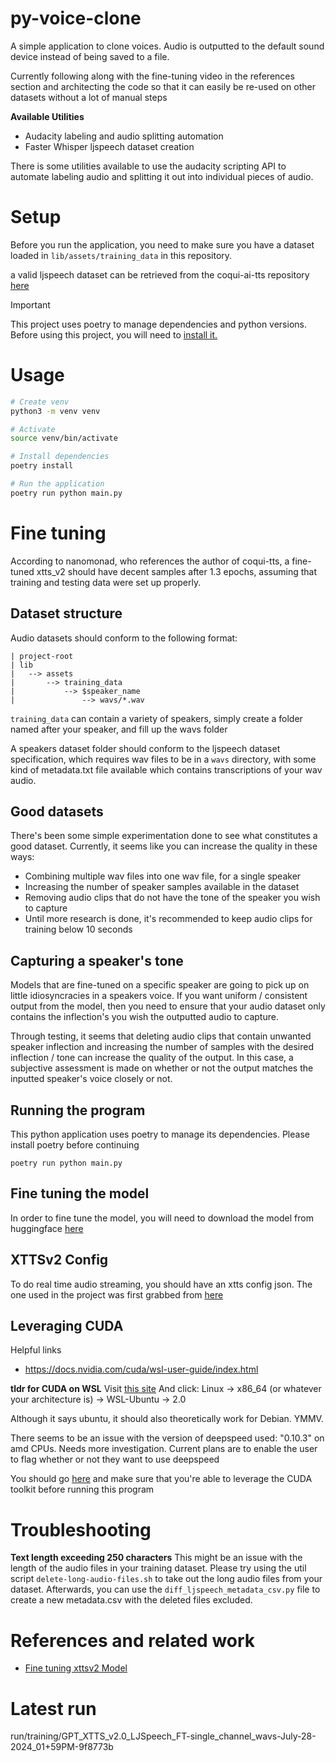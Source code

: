 # py-voice-clone

A simple application to clone voices. Audio is outputted to the default sound device instead
of being saved to a file.

Currently following along with the fine-tuning video in the references section
and architecting the code so that it can easily be re-used on other datasets without
a lot of manual steps

**Available Utilities**
* Audacity labeling and audio splitting automation
* Faster Whisper ljspeech dataset creation

There is some utilities available to use the audacity scripting API to automate
labeling audio and splitting it out into individual pieces of audio.


# Setup

Before you run the application, you need to make sure you have a dataset loaded in `lib/assets/training_data` in this repository.

a valid ljspeech dataset can be retrieved from the coqui-ai-tts repository [here](https://github.com/idiap/coqui-ai-TTS/tree/dev/tests/data/ljspeech)


> [!IMPORTANT]
> This project uses poetry to manage dependencies and python versions. Before using this project, you will need to [install it.](https://python-poetry.org/docs/#installing-with-pipx)

# Usage

```sh
# Create venv
python3 -m venv venv

# Activate
source venv/bin/activate

# Install dependencies
poetry install

# Run the application
poetry run python main.py
```

# Fine tuning

According to nanomonad, who references the author of coqui-tts, a fine-tuned xtts_v2 should have decent samples after 1.3 epochs, assuming that training and testing data were set up properly.

## Dataset structure

Audio datasets should conform to the following format:

```
| project-root
| lib
|   --> assets
|       --> training_data
|           --> $speaker_name
|               --> wavs/*.wav
```

`training_data` can contain a variety of speakers, simply create a folder named after your speaker, and fill up the wavs folder

A speakers dataset folder should conform to the ljspeech dataset specification, which requires wav files to be in a `wavs` directory, with
some kind of metadata.txt file available which contains transcriptions of your wav audio.

## Good datasets

There's been some simple experimentation done to see what constitutes a good dataset. Currently, it seems like you can increase the quality in these ways:
* Combining multiple wav files into one wav file, for a single speaker
* Increasing the number of speaker samples available in the dataset
* Removing audio clips that do not have the tone of the speaker you wish to capture
* Until more research is done, it's recommended to keep audio clips for training below 10 seconds


## Capturing a speaker's tone

Models that are fine-tuned on a specific speaker are going to pick up on little idiosyncracies in a speakers voice. If you want uniform / consistent
output from the model, then you need to ensure that your audio dataset only contains the inflection's you wish the outputted audio to capture.

Through testing, it seems that deleting audio clips that contain unwanted speaker inflection and increasing the number of samples with the desired inflection / tone can increase the quality of the output. In this case, a subjective assessment is made on whether or not the output matches the inputted speaker's voice closely or not.


## Running the program

This python application uses poetry to manage its dependencies. Please install poetry before continuing

```
poetry run python main.py
```

## Fine tuning the model

In order to fine tune the model, you will need to download the model from huggingface [here](https://huggingface.co/coqui/XTTS-v2)



## XTTSv2 Config


To do real time audio streaming, you should have an xtts config json. The one used in the project was first grabbed from [here](https://huggingface.co/coqui/XTTS-v2/blob/main/config.json)


## Leveraging CUDA

Helpful links
* https://docs.nvidia.com/cuda/wsl-user-guide/index.html

**tldr for CUDA on WSL**
Visit [this site](https://developer.nvidia.com/cuda-downloads)
And click: Linux -> x86_64 (or whatever your architecture is) -> WSL-Ubuntu -> 2.0

Although it says ubuntu, it should also theoretically work for Debian. YMMV.

There seems to be an issue with the version of deepspeed used: "0.10.3" on amd CPUs. Needs more investigation. Current plans are to enable
the user to flag whether or not they want to use deepspeed

You should go [here](https://docs.nvidia.com/cuda/cuda-installation-guide-microsoft-windows/index.html) and make sure that you're able to leverage the CUDA toolkit before running this program


# Troubleshooting

**Text length exceeding 250 characters**
This might be an issue with the length of the audio files in your training dataset. 
Please try using the util script `delete-long-audio-files.sh` to take out the long audio files from your dataset. 
Afterwards, you can use the `diff_ljspeech_metadata_csv.py` file to create a new metadata.csv with the deleted files excluded.

# References and related work
* [Fine tuning xttsv2 Model](https://www.youtube.com/watch?v=dzvW4QZamm8)

# Latest run
run/training/GPT_XTTS_v2.0_LJSpeech_FT-single_channel_wavs-July-28-2024_01+59PM-9f8773b